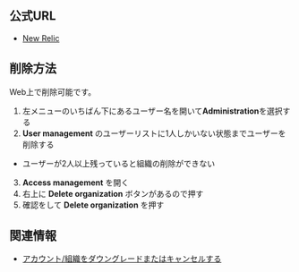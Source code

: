 ## 公式URL

- [New Relic](https://newrelic.com/)

## 削除方法

Web上で削除可能です。

1. 左メニューのいちばん下にあるユーザー名を開いて**Administration**を選択する
2. **User management** のユーザーリストに1人しかいない状態までユーザーを削除する
  - ユーザーが2人以上残っていると組織の削除ができない
3. **Access management** を開く
4. 右上に **Delete organization** ボタンがあるので押す
5. 確認をして **Delete organization** を押す

## 関連情報

- [アカウント/組織をダウングレードまたはキャンセルする](https://docs.newrelic.com/jp/docs/accounts/accounts-billing/account-setup/downgradecancel-account/)
